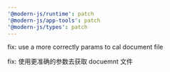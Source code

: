 ```yaml
---
'@modern-js/runtime': patch
'@modern-js/app-tools': patch
'@modern-js/types': patch
---
```


fix: use a more correctly params to cal document file

fix: 使用更准确的参数去获取 docuemnt 文件
